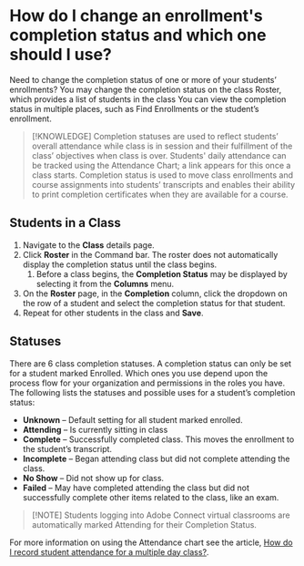 # How do I change an enrollment's completion status and which one should I use?

Need to change the completion status of one or more of your students’ enrollments? You may change the completion status on the class Roster, which provides a list of students in the class You can view the completion status in multiple places, such as Find Enrollments or the student’s enrollment.

> [!KNOWLEDGE] Completion statuses are used to reflect students’ overall attendance while class is in session and their fulfillment of the class’ objectives when class is over. Students' daily attendance can be tracked using the Attendance Chart; a link appears for this once a class starts. Completion status is used to move class enrollments and course assignments into students’ transcripts and enables their ability to print completion certificates when they are available for a course.

## Students in a Class

1. Navigate to the **Class** details page.
1. Click **Roster** in the Command bar. The roster does not automatically display the completion status until the class begins.
     1. Before a class begins, the **Completion Status** may be displayed by selecting it from the **Columns** menu.
1. On the **Roster** page, in the **Completion** column, click the dropdown on the row of a student and select the completion status for that student.
1. Repeat for other students in the class and **Save**.

## Statuses
There are 6 class completion statuses. A completion status can only be set for a student marked Enrolled. Which ones you use depend upon the process flow for your organization and permissions in the roles you have. The following lists the statuses and possible uses for a student’s completion status:

- **Unknown** – Default setting for all student marked enrolled.
- **Attending** – Is currently sitting in class
- **Complete** – Successfully completed class. This moves the enrollment to the student’s transcript.
- **Incomplete** – Began attending class but did not complete attending the class.
- **No Show** – Did not show up for class.
- **Failed** – May have completed attending the class but did not successfully complete other items related to the class, like an exam.

> [!NOTE] Students logging into Adobe Connect virtual classrooms are automatically marked Attending for their Completion Status.

For more information on using the Attendance chart see the article, [How do I record student attendance for a multiple day class?](record-student-attendance-for-multiple-day-class.md). 
